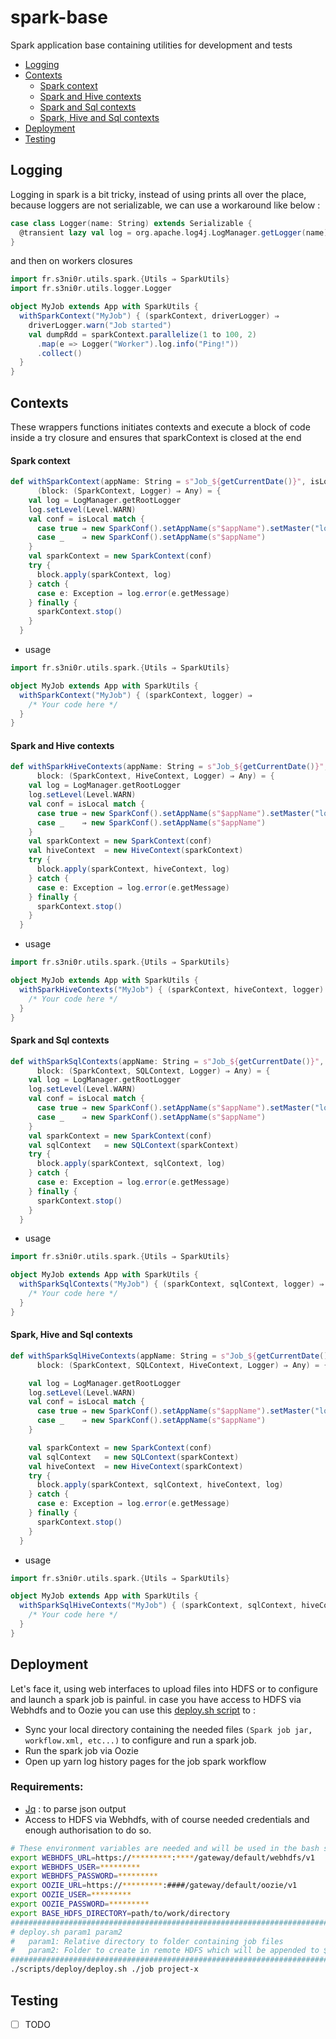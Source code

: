 # spark-base

Spark application base containing utilities for development and tests

- [Logging](https://github.com/s3ni0r/spark-base#logging)
- [Contexts](https://github.com/s3ni0r/spark-base#contexts)
    - [Spark context](https://github.com/s3ni0r/spark-base#spark-context)
    - [Spark and Hive contexts](https://github.com/s3ni0r/spark-base#spark-and-hive-contexts)
    - [Spark and Sql contexts](https://github.com/s3ni0r/spark-base#spark-and-sql-contexts)
    - [Spark, Hive and Sql contexts](https://github.com/s3ni0r/spark-base#spark-hive-and-sql-contexts)
- [Deployment](https://github.com/s3ni0r/spark-base#deployment)
- [Testing](https://github.com/s3ni0r/spark-base#testing)

## Logging

Logging in spark is a bit tricky, instead of using prints all over the place, because loggers are not serializable, we 
can use a workaround like below :
```scala
case class Logger(name: String) extends Serializable {
  @transient lazy val log = org.apache.log4j.LogManager.getLogger(name)
}
```

and then on workers closures 

```scala
import fr.s3ni0r.utils.spark.{Utils ⇒ SparkUtils}
import fr.s3ni0r.utils.logger.Logger

object MyJob extends App with SparkUtils {
  withSparkContext("MyJob") { (sparkContext, driverLogger) ⇒
    driverLogger.warn("Job started")
    val dumpRdd = sparkContext.parallelize(1 to 100, 2)
      .map(e => Logger("Worker").log.info("Ping!"))
      .collect()
  }
}
```

## Contexts

These wrappers functions initiates contexts and execute a block of code inside a try closure and ensures that sparkContext is closed at the end 

#### Spark context
```scala
def withSparkContext(appName: String = s"Job_${getCurrentDate()}", isLocal: Boolean = false)
      (block: (SparkContext, Logger) ⇒ Any) = {
    val log = LogManager.getRootLogger
    log.setLevel(Level.WARN)
    val conf = isLocal match {
      case true ⇒ new SparkConf().setAppName(s"$appName").setMaster("local[*]")
      case _    ⇒ new SparkConf().setAppName(s"$appName")
    }
    val sparkContext = new SparkContext(conf)
    try {
      block.apply(sparkContext, log)
    } catch {
      case e: Exception ⇒ log.error(e.getMessage)
    } finally {
      sparkContext.stop()
    }
  }
```
- usage
```scala
import fr.s3ni0r.utils.spark.{Utils ⇒ SparkUtils}

object MyJob extends App with SparkUtils {
  withSparkContext("MyJob") { (sparkContext, logger) ⇒
    /* Your code here */
  }
}
```

#### Spark and Hive contexts
```scala
def withSparkHiveContexts(appName: String = s"Job_${getCurrentDate()}", isLocal: Boolean = false)(
      block: (SparkContext, HiveContext, Logger) ⇒ Any) = {
    val log = LogManager.getRootLogger
    log.setLevel(Level.WARN)
    val conf = isLocal match {
      case true ⇒ new SparkConf().setAppName(s"$appName").setMaster("local[*]")
      case _    ⇒ new SparkConf().setAppName(s"$appName")
    }
    val sparkContext = new SparkContext(conf)
    val hiveContext  = new HiveContext(sparkContext)
    try {
      block.apply(sparkContext, hiveContext, log)
    } catch {
      case e: Exception ⇒ log.error(e.getMessage)
    } finally {
      sparkContext.stop()
    }
  }
```
- usage
```scala
import fr.s3ni0r.utils.spark.{Utils ⇒ SparkUtils}

object MyJob extends App with SparkUtils {
  withSparkHiveContexts("MyJob") { (sparkContext, hiveContext, logger) ⇒
    /* Your code here */
  }
}
```
#### Spark and Sql contexts
```scala
def withSparkSqlContexts(appName: String = s"Job_${getCurrentDate()}", isLocal: Boolean = false)(
      block: (SparkContext, SQLContext, Logger) ⇒ Any) = {
    val log = LogManager.getRootLogger
    log.setLevel(Level.WARN)
    val conf = isLocal match {
      case true ⇒ new SparkConf().setAppName(s"$appName").setMaster("local[*]")
      case _    ⇒ new SparkConf().setAppName(s"$appName")
    }
    val sparkContext = new SparkContext(conf)
    val sqlContext   = new SQLContext(sparkContext)
    try {
      block.apply(sparkContext, sqlContext, log)
    } catch {
      case e: Exception ⇒ log.error(e.getMessage)
    } finally {
      sparkContext.stop()
    }
  }
```
- usage
```scala
import fr.s3ni0r.utils.spark.{Utils ⇒ SparkUtils}

object MyJob extends App with SparkUtils {
  withSparkSqlContexts("MyJob") { (sparkContext, sqlContext, logger) ⇒
    /* Your code here */
  }
}
```
#### Spark, Hive and Sql contexts
```scala
def withSparkSqlHiveContexts(appName: String = s"Job_${getCurrentDate()}", isLocal: Boolean = false)(
      block: (SparkContext, SQLContext, HiveContext, Logger) ⇒ Any) = {

    val log = LogManager.getRootLogger
    log.setLevel(Level.WARN)
    val conf = isLocal match {
      case true ⇒ new SparkConf().setAppName(s"$appName").setMaster("local[*]")
      case _    ⇒ new SparkConf().setAppName(s"$appName")
    }

    val sparkContext = new SparkContext(conf)
    val sqlContext   = new SQLContext(sparkContext)
    val hiveContext  = new HiveContext(sparkContext)
    try {
      block.apply(sparkContext, sqlContext, hiveContext, log)
    } catch {
      case e: Exception ⇒ log.error(e.getMessage)
    } finally {
      sparkContext.stop()
    }
  }
```
- usage
```scala
import fr.s3ni0r.utils.spark.{Utils ⇒ SparkUtils}

object MyJob extends App with SparkUtils {
  withSparkSqlHiveContexts("MyJob") { (sparkContext, sqlContext, hiveContext, logger) ⇒
    /* Your code here */
  }
}
```

## Deployment

Let's face it, using web interfaces to upload files into HDFS or to configure and launch a spark job is painful.
in case you have access to HDFS via Webhdfs and to Oozie you can use this [deploy.sh script](https://github.com/s3ni0r/spark-base/blob/master/scripts/deploy/deploy.sh) to :

- Sync your local directory containing the needed files `(Spark job jar, workflow.xml, etc...)` to configure and run a spark job.
- Run the spark job via Oozie
- Open up yarn log history pages for the job spark workflow

### Requirements:

- [Jq](https://stedolan.github.io/jq/) : to parse json output
- Access to HDFS via Webhdfs, with of course needed credentials and enough authorisation to do so.

```bash
# These environment variables are needed and will be used in the bash script
export WEBHDFS_URL=https://*********:****/gateway/default/webhdfs/v1
export WEBHDFS_USER=*********
export WEBHDFS_PASSWORD=*********
export OOZIE_URL=https://*********:####/gateway/default/oozie/v1
export OOZIE_USER=*********
export OOZIE_PASSWORD=*********
export BASE_HDFS_DIRECTORY=path/to/work/directory
##############################################################################################
# deploy.sh param1 param2                                                                    #
#   param1: Relative directory to folder containing job files                                #
#   param2: Folder to create in remote HDFS which will be appended to ${BASE_HDFS_DIRECTORY} #
##############################################################################################
./scripts/deploy/deploy.sh ./job project-x
```

## Testing

- [ ] TODO 
